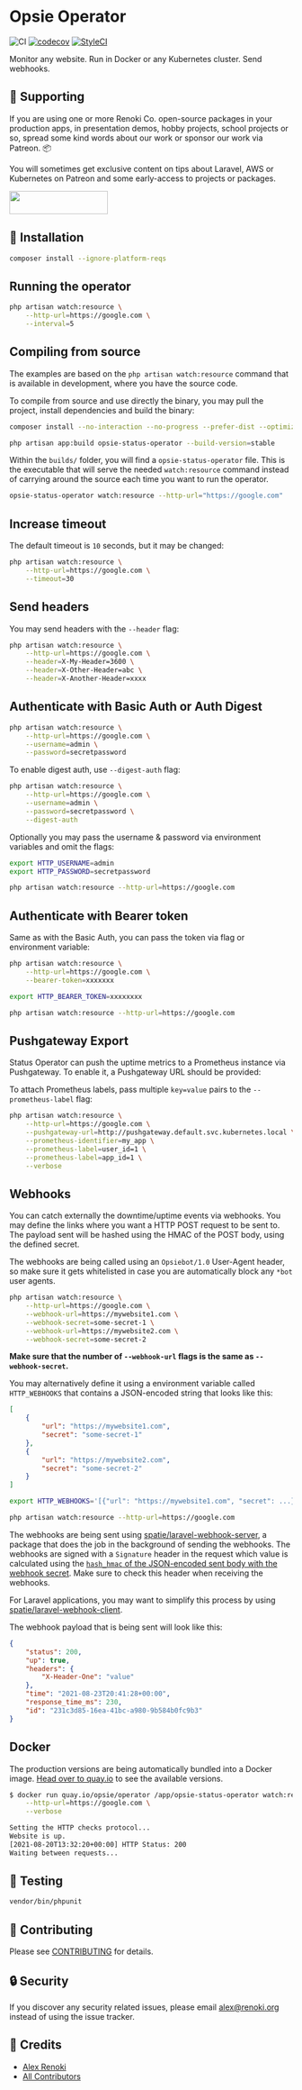 Opsie Operator
==============

![CI](https://github.com/opsie-app/operator/workflows/CI/badge.svg?branch=master)
[![codecov](https://codecov.io/gh/opsie-app/operator/branch/master/graph/badge.svg)](https://codecov.io/gh/opsie-app/operator)
[![StyleCI](https://github.styleci.io/repos/397491616/shield?branch=master)](https://github.styleci.io/repos/397491616)

Monitor any website. Run in Docker or any Kubernetes cluster. Send webhooks.

## 🤝 Supporting

If you are using one or more Renoki Co. open-source packages in your production apps, in presentation demos, hobby projects, school projects or so, spread some kind words about our work or sponsor our work via Patreon. 📦

You will sometimes get exclusive content on tips about Laravel, AWS or Kubernetes on Patreon and some early-access to projects or packages.

[<img src="https://c5.patreon.com/external/logo/become_a_patron_button.png" height="41" width="175" />](https://www.patreon.com/bePatron?u=10965171)

## 🚀 Installation

```bash
composer install --ignore-platform-reqs
```

## Running the operator

```bash
php artisan watch:resource \
    --http-url=https://google.com \
    --interval=5
```

## Compiling from source

The examples are based on the `php artisan watch:resource` command that is available in development, where you have the source code.

To compile from source and use directly the binary, you may pull the project, install dependencies and build the binary:

```bash
composer install --no-interaction --no-progress --prefer-dist --optimize-autoloader --no-dev
```

```bash
php artisan app:build opsie-status-operator --build-version=stable
```

Within the `builds/` folder, you will find a `opsie-status-operator` file. This is the executable that will serve the needed `watch:resource` command instead of carrying around the source each time you want to run the operator.

```bash
opsie-status-operator watch:resource --http-url="https://google.com"
```

## Increase timeout

The default timeout is `10` seconds, but it may be changed:

```bash
php artisan watch:resource \
    --http-url=https://google.com \
    --timeout=30
```

## Send headers

You may send headers with the `--header` flag:

```bash
php artisan watch:resource \
    --http-url=https://google.com \
    --header=X-My-Header=3600 \
    --header=X-Other-Header=abc \
    --header=X-Another-Header=xxxx
```

## Authenticate with Basic Auth or Auth Digest

```bash
php artisan watch:resource \
    --http-url=https://google.com \
    --username=admin \
    --password=secretpassword
```

To enable digest auth, use `--digest-auth` flag:

```bash
php artisan watch:resource \
    --http-url=https://google.com \
    --username=admin \
    --password=secretpassword \
    --digest-auth
```

Optionally you may pass the username & password via environment variables and omit the flags:

```bash
export HTTP_USERNAME=admin
export HTTP_PASSWORD=secretpassword

php artisan watch:resource --http-url=https://google.com
```

## Authenticate with Bearer token

Same as with the Basic Auth, you can pass the token via flag or environment variable:

```bash
php artisan watch:resource \
    --http-url=https://google.com \
    --bearer-token=xxxxxxx
```

```bash
export HTTP_BEARER_TOKEN=xxxxxxxx

php artisan watch:resource --http-url=https://google.com
```

## Pushgateway Export

Status Operator can push the uptime metrics to a Prometheus instance via Pushgateway. To enable it, a Pushgateway URL should be provided:

To attach Prometheus labels, pass multiple `key=value` pairs to the `--prometheus-label` flag:

```bash
php artisan watch:resource \
    --http-url=https://google.com \
    --pushgateway-url=http://pushgateway.default.svc.kubernetes.local \
    --prometheus-identifier=my_app \
    --prometheus-label=user_id=1 \
    --prometheus-label=app_id=1 \
    --verbose
```

## Webhooks

You can catch externally the downtime/uptime events via webhooks. You may define the links where you want a HTTP POST request to be sent to. The payload sent will be hashed using the HMAC of the POST body, using the defined secret.

The webhooks are being called using an `Opsiebot/1.0` User-Agent header, so make sure it gets whitelisted in case you are automatically block any `*bot` user agents.

```bash
php artisan watch:resource \
    --http-url=https://google.com \
    --webhook-url=https://mywebsite1.com \
    --webhook-secret=some-secret-1 \
    --webhook-url=https://mywebsite2.com \
    --webhook-secret=some-secret-2
```

**Make sure that the number of `--webhook-url` flags is the same as `--webhook-secret`.**

You may alternatively define it using a environment variable called `HTTP_WEBHOOKS` that contains a JSON-encoded string that looks like this:

```json
[
    {
        "url": "https://mywebsite1.com",
        "secret": "some-secret-1"
    },
    {
        "url": "https://mywebsite2.com",
        "secret": "some-secret-2"
    }
]
```

```bash
export HTTP_WEBHOOKS='[{"url": "https://mywebsite1.com", "secret": ...}]'

php artisan watch:resource --http-url=https://google.com
```

The webhooks are being sent using [spatie/laravel-webhook-server](https://github.com/spatie/laravel-webhook-secret), a package that does the job in the background of sending the webhooks. The webhooks are signed with a `Signature` header in the request which value is calculated using the [`hash_hmac` of the JSON-encoded sent body with the webhook secret](https://github.com/spatie/laravel-webhook-server#how-signing-requests-works). Make sure to check this header when receiving the webhooks.

For Laravel applications, you may want to simplify this process by using [spatie/laravel-webhook-client](https://github.com/spatie/laravel-webhook-client).

The webhook payload that is being sent will look like this:

```json
{
    "status": 200,
    "up": true,
    "headers": {
        "X-Header-One": "value"
    },
    "time": "2021-08-23T20:41:28+00:00",
    "response_time_ms": 230,
    "id": "231c3d85-16ea-41bc-a980-9b584b0fc9b3"
}
```

## Docker

The production versions are being automatically bundled into a Docker image. [Head over to quay.io](https://quay.io/repository/opsie/operator) to see the available versions.

```bash
$ docker run quay.io/opsie/operator /app/opsie-status-operator watch:resource \
    --http-url=https://google.com \
    --verbose

Setting the HTTP checks protocol...
Website is up.
[2021-08-20T13:32:20+00:00] HTTP Status: 200
Waiting between requests...
```

## 🐛 Testing

``` bash
vendor/bin/phpunit
```

## 🤝 Contributing

Please see [CONTRIBUTING](CONTRIBUTING.md) for details.

## 🔒  Security

If you discover any security related issues, please email alex@renoki.org instead of using the issue tracker.

## 🎉 Credits

- [Alex Renoki](https://github.com/rennokki)
- [All Contributors](../../contributors)
